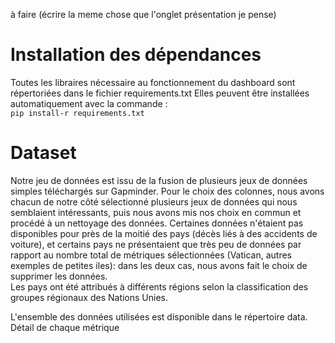 à faire (écrire la meme chose que l'onglet présentation je pense)
# Installation des dépendances
Toutes les libraires nécessaire au fonctionnement du dashboard sont répertoriées dans le fichier requirements.txt
Elles peuvent être installées automatiquement avec la commande :  
`pip install-r requirements.txt`

# Dataset

Notre jeu de données est issu de la fusion de plusieurs jeux de données simples téléchargés sur Gapminder. Pour le choix des colonnes, nous avons chacun de notre côté sélectionné plusieurs jeux de données qui nous semblaient intéressants, puis nous avons mis nos choix en commun et procédé à un nettoyage des données. Certaines données n'étaient pas disponibles pour près de la moitié des pays (décès liés à des accidents de voiture), et certains pays ne présentaient que très peu de données par rapport au nombre total de métriques sélectionnées (Vatican, autres exemples de petites iles): dans les deux cas, nous avons fait le choix de supprimer les données.  
Les pays ont été attribués à différents régions selon la classification des groupes régionaux des Nations Unies.

L'ensemble des données utilisées est disponible dans le répertoire data.  
Détail de chaque métrique
